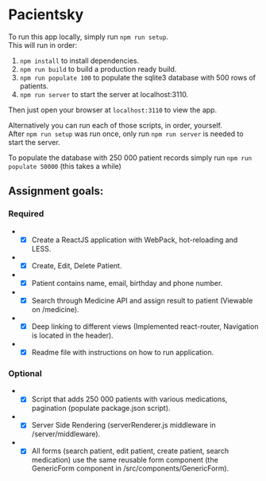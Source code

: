 # Pacientsky
To run this app locally, simply run `npm run setup`.  
This will run in order:  
  1. `npm install` to install dependencies.
  2. `npm run build` to build a production ready build.
  3. `npm run populate 100` to populate the sqlite3 database with 500 rows of patients.
  4. `npm run server` to start the server at localhost:3110.

Then just open your browser at `localhost:3110` to view the app.  

Alternatively you can run each of those scripts, in order, yourself.  
After `npm run setup` was run once, only run `npm run server` is needed to start the server.  

To populate the database with 250 000 patient records simply run `npm run populate 50000` (this takes a while)  


## Assignment goals:
### Required
  *  - [x] Create a ReactJS application with WebPack, hot-reloading and LESS.
  *  - [x] Create, Edit, Delete Patient.
  *  - [x] Patient contains name, email, birthday and phone number.
  *  - [x] Search through Medicine API and assign result to patient (Viewable on /medicine).
  *  - [x] Deep linking to different views (Implemented react-router, Navigation is located in the header).
  *  - [x] Readme file with instructions on how to run application.
 
 ### Optional
  *  - [x] Script that adds 250 000 patients with various medications, pagination (populate package.json script).
  *  - [x] Server Side Rendering (serverRenderer.js middleware in /server/middleware).
  *  - [x] All forms (search patient, edit patient, create patient, search medication) use the same reusable form 
           component (the GenericForm component in /src/components/GenericForm).
